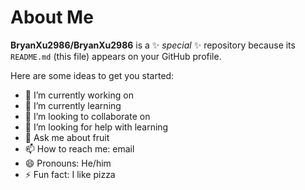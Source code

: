# About Me

**BryanXu2986/BryanXu2986** is a ✨ _special_ ✨ repository because its `README.md` (this file) appears on your GitHub profile.

Here are some ideas to get you started:

- 🔭 I’m currently working on 
- 🌱 I’m currently learning 
- 👯 I’m looking to collaborate on 
- 🤔 I’m looking for help with learning
- 💬 Ask me about fruit
- 📫 How to reach me: email
- 😄 Pronouns: He/him
- ⚡ Fun fact: I like pizza


